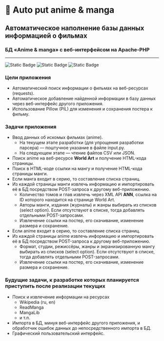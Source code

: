 # 🎥 Auto put anime & manga

## Автоматическое наполнение базы данных информацией о фильмах

### БД «Anime & manga» с веб-интерфейсом на Apache-PHP

---
![Static Badge](https://img.shields.io/badge/Python-3.12-%233776AB)
![Static Badge](https://img.shields.io/badge/requests-2.32.3-black)
![Static Badge](https://img.shields.io/badge/Pillow-10.4.0-black)

### Цели приложения
* Автоматический поиск информации о фильмах на веб-ресурсах (requests).
* Автоматическое добавление найденной информации в базу данных через веб-интерфейс другого приложения.
* Использование Pillow (PIL) для изменения и сохранения постера к фильму.

### Задачи приложения
* Ввод данных об искомых фильмах (anime).
  * На текущем этапе разработки (для упрощения разработки парсера) — поштучное указание в файле input.py.
  * На следующем этапе — чтение файлов CSV или JSON.
* Поиск anime на веб-ресурсе **World Art** и получение HTML-кода страницы.
* Поиск в HTML-коде ссылки на мангу и получение HTML-кода страницы манги.
* Если манга входит в серию, то составление списка страниц.
* Из каждой страницы манги извлечь информацию и импортировать её в БД посредством POST-запроса к другому веб-приложению.
  * Количество томов и глав извлечь через XML API **ANN**, ссылка на ID которого находится на странице World Art.
  * Авторы манги, издания (журналы) и жанры выбирать из списков (select option). Если отсутствуют в списке, тогда
  добавлять отдельными POST-запросами.
  * Извлечение ссылки на постер, его скачивание, изменение размера и сохранение.
* Если anime входит в серию, то составление списка страниц.
* Из каждой страницы anime извлечь информацию и импортировать её в БД посредством POST-запроса к другому веб-приложению.
  * Формат, студии, режиссёры, жанры и экранизированную мангу выбирать из списков (select option). Если отсутствуют
  в списке, тогда добавлять отдельными POST-запросами.
  * Извлечение ссылки на постер, его скачивание, изменение размера и сохранение.

### Будущие задачи, к разработке которых планируется приступить после реализации текущих
* Поиск и извлечение информации на ресурсах
  * Wikipedia (ru, en)
  * ReadManga
  * MangaLib
  * и т.п.
* Импорта в БД, минуя веб-интерфейс другого приложения, и обработчик ошибок данных до непосредственного импорта в БД.
* Графический пользовательский интерфейс.